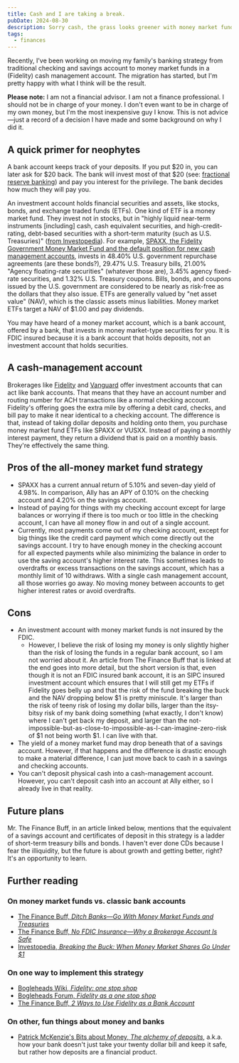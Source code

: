 ```yaml
---
title: Cash and I are taking a break.
pubDate: 2024-08-30
description: Sorry cash, the grass looks greener with money market funds.
tags:
  - finances
---
```


Recently, I've been working on moving my family's banking strategy from traditional checking and savings account to money market funds in a (Fidelity) cash management account. The migration has started, but I'm pretty happy with what I think will be the result.

**Please note:** I am not a financial advisor. I am not a finance professional. I should not be in charge of your money. I don't even want to be in charge of my own money, but I'm the most inexpensive guy I know. This is not advice—just a record of a decision I have made and some background on why I did it.

## A quick primer for neophytes

A bank account keeps track of your deposits. If you put $20 in, you can later ask for $20 back. The bank will invest most of that $20 (see: [fractional reserve banking](https://en.wikipedia.org/wiki/Fractional-reserve_banking)) and pay you interest for the privilege. The bank decides how much they will pay you.

An investment account holds financial securities and assets, like stocks, bonds, and exchange traded funds (ETFs). One kind of ETF is a money market fund. They invest not in stocks, but in "highly liquid near-term instruments [including] cash, cash equivalent securities, and high-credit-rating, debt-based securities with a short-term maturity (such as U.S. Treasuries)" ([from Investopedia](https://www.investopedia.com/terms/m/money-marketfund.asp)). For example,
[SPAXX, the Fidelity Government Money Market Fund and the default position for new cash management accounts](https://fundresearch.fidelity.com/mutual-funds/summary/31617H102), invests in 48.40% U.S. government repurchase agreements (are these bonds?), 29.47% U.S. Treasury bills, 21.00% "Agency floating-rate securities" (whatever those are), 3.45% agency fixed-rate securities, and 1.32% U.S. Treasury coupons. Bills, bonds, and coupons issued by the U.S. government are considered to be nearly as risk-free as the dollars that they also issue. ETFs are generally valued by "net asset value" (NAV), which is the classic assets minus liabilities. Money market ETFs target a NAV of $1.00 and pay dividends.

You may have heard of a money market account, which is a bank account, offered by a bank, that invests in money market-type securities for you. It is FDIC insured because it is a bank account that holds deposits, not an investment account that holds securities.

## A cash-management account

Brokerages like [Fidelity](https://www.fidelity.com/spend-save/fidelity-cash-management-account/overview) and [Vanguard](https://investor.vanguard.com/accounts-plans/vanguard-cash-plus-account) offer investment accounts that can act like bank accounts. That means that they have an account number and routing number for ACH transactions like a normal checking account. Fidelity's offering goes the extra mile by offering a debit card, checks, and bill pay to make it near identical to a checking account. The difference is that, instead of taking dollar deposits and holding onto them, you purchase money market fund ETFs like SPAXX or VUSXX. Instead of paying a monthly interest payment, they return a dividend that is paid on a monthly basis. They're effectively the same thing.

## Pros of the all-money market fund strategy

- SPAXX has a current annual return of 5.10% and seven-day yield of 4.98%. In comparison, Ally has an APY of 0.10% on the checking account and 4.20% on the savings account.
- Instead of paying for things with my checking account except for large balances or worrying if there is too much or too little in the checking account, I can have all money flow in and out of a single account.
- Currently, most payments come out of my checking account, except for big things like the credit card payment which come directly out the savings account. I try to have enough money in the checking account for all expected payments while also minimizing the balance in order to use the saving account's higher interest rate. This sometimes leads to overdrafts or excess transactions on the savings account, which has a monthly limit of 10 withdraws. With a single cash management account, all those worries go away. No moving money between accounts to get higher interest rates or avoid overdrafts.

## Cons

- An investment account with money market funds is not insured by the FDIC.
  - However, I believe the risk of losing my money is only slightly higher than the risk of losing the funds in a regular bank account, so I am not worried about it. An article from The Finance Buff that is linked at the end goes into more detail, but the short version is that, even though it is not an FDIC insured bank account, it is an SIPC insured investment account which ensures that I will still get my ETFs if Fidelity goes belly up and that the risk of the fund breaking the buck and the NAV dropping below $1 is pretty miniscule. It's larger than the risk of teeny risk of losing my dollar bills, larger than the itsy-bitsy risk of my bank doing something (what exactly, I don't know) where I can't get back my deposit, and larger than the not-impossible-but-as-close-to-impossible-as-I-can-imagine-zero-risk of $1 not being worth $1. I can live with that.
- The yield of a money market fund may drop beneath that of a savings account. However, if that happens and the difference is drastic enough to make a material difference, I can just move back to cash in a savings and checking accounts.
- You can't deposit physical cash into a cash-management account. However, you can't deposit cash into an account at Ally either, so I already live in that reality.

## Future plans

Mr. The Finance Buff, in an article linked below, mentions that the equivalent of a savings account and certificates of deposit in this strategy is a ladder of short-term treasury bills and bonds. I haven't ever done CDs because I fear the illiquidity, but the future is about growth and getting better, right? It's an opportunity to learn.

## Further reading

### On money market funds vs. classic bank accounts

- [The Finance Buff, _Ditch Banks—Go With Money Market Funds and Treasuries_](https://thefinancebuff.com/goodbye-banks-credit-unions.html)
- [The Finance Buff, _No FDIC Insurance—Why a Brokerage Account Is Safe_](https://thefinancebuff.com/brokerage-account-safe-no-fdic.html)
- [Investopedia, _Breaking the Buck: When Money Market Shares Go Under $1_](https://www.investopedia.com/terms/b/breaking-the-buck.asp)

### On one way to implement this strategy

- [Bogleheads Wiki, _Fidelity: one stop shop_](https://www.bogleheads.org/wiki/Fidelity:_one_stop_shop)
- [Bogleheads Forum, _Fidelity as a one stop shop_](https://www.bogleheads.org/forum/viewtopic.php?t=266538)
- [The Finance Buff, _2 Ways to Use Fidelity as a Bank Account_](https://thefinancebuff.com/fidelity-cash-management-checking-savings.html)

### On other, fun things about money and banks

- [Patrick McKenzie's Bits about Money, _The alchemy of deposits_](https://www.bitsaboutmoney.com/archive/the-alchemy-of-deposits/), a.k.a. how your bank doesn't just take your twenty dollar bill and keep it safe, but rather how deposits are a financial product.
